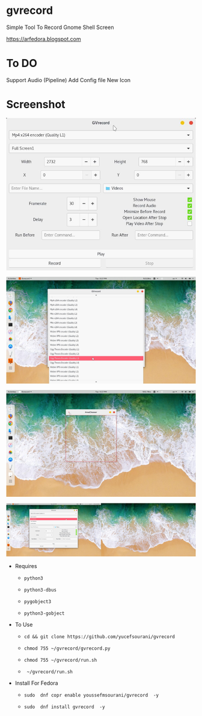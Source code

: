 # gvrecord
Simple Tool To Record Gnome Shell Screen

https://arfedora.blogspot.com

# To DO
Support Audio (Pipeline)
Add Config file
New Icon


# Screenshot

![Alt text](https://raw.githubusercontent.com/yucefsourani/gvrecord/master/Screenshot%20from%202017-10-24%2017-16-13.jpg "Screenshot")


![Alt text](https://raw.githubusercontent.com/yucefsourani/gvrecord/master/Screenshot%20from%202017-10-24%2017-17-10.jpg "Screenshot")


![Alt text](https://raw.githubusercontent.com/yucefsourani/gvrecord/master/Screenshot%20from%202017-10-24%2017-17-29.jpg "Screenshot")


![Alt text](https://raw.githubusercontent.com/yucefsourani/gvrecord/master/Screenshot%20from%202017-10-24%2017-17-58.jpg "Screenshot")



* Requires

  * ``` python3 ```
  
  * ``` python3-dbus ```
  
  * ``` pygobject3 ```
 
  * ``` python3-gobject ```



* To Use
 
  * ``` cd && git clone https://github.com/yucefsourani/gvrecord ```

  * ``` chmod 755 ~/gvrecord/gvrecord.py ```
  
  * ``` chmod 755 ~/gvrecord/run.sh ```

  * ``` ~/gvrecord/run.sh```



* Install For Fedora

  * ``` sudo  dnf copr enable youssefmsourani/gvrecord  -y ```
  
  * ``` sudo  dnf install gvrecord  -y ```
